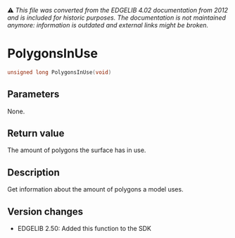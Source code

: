 :warning: _This file was converted from the EDGELIB 4.02 documentation from 2012 and is included for historic purposes. The documentation is not maintained anymore: information is outdated and external links might be broken._

# PolygonsInUse


```c++
unsigned long PolygonsInUse(void)
```

## Parameters
None.

## Return value
The amount of polygons the surface has in use.

## Description
Get information about the amount of polygons a model uses.

## Version changes
- EDGELIB 2.50: Added this function to the SDK

